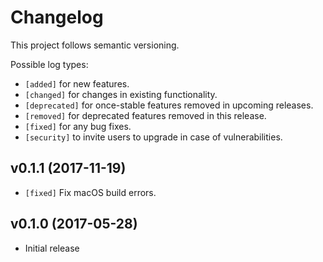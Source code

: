 # Changelog

This project follows semantic versioning.

Possible log types:

* `[added]` for new features.
* `[changed]` for changes in existing functionality.
* `[deprecated]` for once-stable features removed in upcoming releases.
* `[removed]` for deprecated features removed in this release.
* `[fixed]` for any bug fixes.
* `[security]` to invite users to upgrade in case of vulnerabilities.

## v0.1.1 (2017-11-19)

* `[fixed]` Fix macOS build errors.

## v0.1.0 (2017-05-28)

* Initial release
